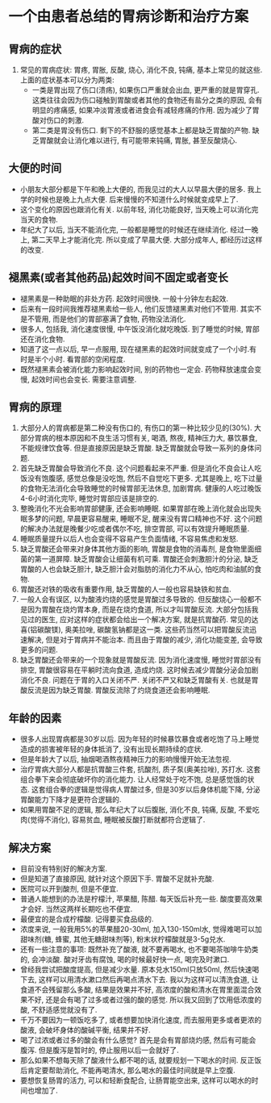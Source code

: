 # 一个由患者总结的胃病诊断和治疗方案

## 胃病的症状

1. 常见的胃病症状: 胃疼, 胃胀, 反酸, 烧心, 消化不良, 钝痛, 基本上常见的就这些.上面的症状基本可以分为两类:
   - 一类是胃出现了伤口(溃疡), 如果伤口严重就会出血, 更严重的就是胃穿孔. 这类往往会因为伤口碰触到胃酸或者其他的食物还有盐分之类的原因, 会有明显的疼痛感, 如果冲淡胃液或者进食会有减轻疼痛的作用. 因为减少了胃酸对伤口的刺激.
   - 第二类是胃没有伤口. 剩下的不舒服的感觉基本上都是缺乏胃酸的产物. 缺乏胃酸就会让消化难以进行, 有可能带来钝痛, 胃胀, 甚至反酸烧心.
## 大便的时间
- 小朋友大部分都是下午和晚上大便的, 而我见过的大人以早晨大便的居多. 我上学的时候也是晚上九点大便. 后来慢慢的不知道什么时候就变成早上了.
- 这个变化的原因也跟消化有关. 以前年轻, 消化功能良好, 当天晚上可以消化完当天的食物.
- 年纪大了以后, 当天不能消化完, 一般都是睡觉的时候还在继续消化. 经过一晚上, 第二天早上才能消化完. 所以变成了早晨大便. 大部分成年人, 都经历过这样的改变.
## 褪黑素(或者其他药品)起效时间不固定或者变长
- 褪黑素是一种助眠的非处方药. 起效时间很快. 一般十分钟左右起效.
- 后来有一段时间我推荐褪黑素给一些人, 他们反馈褪黑素对他们不管用. 其实不是不管用, 而是他们的胃部塞满了食物, 药物没法消化.
- 很多人, 包括我, 消化速度很慢, 中午饭没消化就吃晚饭. 到了睡觉的时候, 胃部还在消化食物.
- 知道了这一点以后, 早一点服用, 现在褪黑素的起效时间就变成了一个小时.有时是半个小时. 看胃部的空闲程度.
- 既然褪黑素会被消化能力影响起效时间, 别的药物也一定会. 药物释放速度会变慢, 起效时间也会变长. 需要注意调整.

## 胃病的原理

1. 大部分人的胃病都是第二种没有伤口的, 有伤口的第一种比较少见的(30%). 大部分胃病的根本原因和不良生活习惯有关, 喝酒, 熬夜, 精神压力大, 暴饮暴食, 不能规律饮食等. 但是直接原因是缺乏胃酸. 缺乏胃酸就会导致一系列的身体问题.
2. 首先缺乏胃酸会导致消化不良. 这个问题看起来不严重. 但是消化不良会让人吃饭没有饱腹感, 感觉总像是没吃饱, 然后不自觉吃下更多. 尤其是晚上, 吃下过量的食物无法消化会导致睡觉的时候胃部无法休息, 加剧胃病. 健康的人吃过晚饭4-6小时消化完毕, 睡觉时胃部应该是排空的.
3. 整晚消化不光会影响胃部健康, 还会影响睡眠. 如果胃部在晚上消化就会出现失眠多梦的问题, 早晨更容易醒来, 睡眠不足, 醒来没有胃口精神也不好. 这个问题的解决办法就是晚餐少吃或者偶尔不吃, 排空胃部, 可以有效提升睡眠质量.
4. 睡眠质量提升以后人也会变得不容易产生负面情绪, 不容易焦虑和发怒.
5. 缺乏胃酸还会带来对身体其他方面的影响,  胃酸是食物的消毒剂, 是食物里面细菌的第一道屏障. 缺乏胃酸会让细菌有机可乘. 胃酸还会刺激胆汁的分泌, 缺乏胃酸的人也会缺乏胆汁, 缺乏胆汁会对脂肪的消化力不从心, 怕吃肉和油腻的食物. 
6. 胃酸还对铁的吸收有重要作用, 缺乏胃酸的人一般也容易缺铁和贫血.
7. 一般人会有误区, 以为酸液灼烧的感觉是胃酸过多导致的. 但反酸烧心一般都不是因为胃酸在烧灼胃本身, 而是在烧灼食道, 所以才叫胃酸反流. 大部分包括我见过的医生, 应对这样的症状都会给出一个解决方案, 就是抗胃酸药. 常见的达喜(铝碳酸镁), 奥美拉唑, 碳酸氢钠都是这一类. 这些药当然可以把胃酸反流迅速解决, 但是对于胃病并不能治本. 而且由于胃酸的减少, 消化功能变差, 会导致更多的问题.
8. 缺乏胃酸还会带来的一个现象就是胃酸反流. 因为消化速度慢, 睡觉时胃部没有排空, 胃酸很容易在平躺时流向食道, 造成灼烧. 这时候去减少胃酸分泌会加剧消化不良. 问题在于胃的入口关闭不严. 关闭不严又和缺乏胃酸有关. 也就是胃酸反流是因为缺乏胃酸. 胃酸反流除了灼烧食道还会影响睡眠.

## 年龄的因素

- 很多人出现胃病都是30岁以后. 因为年轻的时候暴饮暴食或者吃饱了马上睡觉造成的损害被年轻的身体抵消了, 没有出现长期持续的症状.
- 但是年龄大了以后, 抽烟喝酒熬夜精神压力的影响慢慢开始无法忽视.
- 治疗胃病大部分人都是抗胃酸三件套, 抗酸剂, 质子泵(奥美拉唑), 苏打水. 这套组合拳下来会彻底破坏你的消化能力. 让人经常处于吃不饱, 总是感觉饿的状态. 这套组合拳的逻辑是觉得病人胃酸过多, 但是30岁以后身体机能下降, 分泌胃酸能力下降才是更符合逻辑的.
- 如果用胃酸不足的逻辑, 那么年纪大了以后腹胀, 消化不良, 钝痛, 反酸, 不爱吃肉(觉得不消化), 容易贫血, 睡眠被反酸打断就都符合逻辑了.

## 解决方案

- 目前没有特别好的解决方案.
- 但是知道了直接原因, 就针对这个原因下手. 胃酸不足就补充酸. 
- 医院可以开到酸剂, 但是不便宜.
- 普通人能想到的办法是柠檬汁, 苹果醋, 陈醋. 每天饭后补充一些. 酸度要高效果才会好. 当然这两样长期吃也不便宜.
- 最便宜的是合成柠檬酸. 记得要买食品级的. 
- 浓度来说, 一般我用5%的苹果醋20-30ml, 加入130-150ml水, 觉得难喝可以加甜味剂(糖, 蜂蜜, 其他无糖甜味剂等), 粉末状柠檬酸就是3-5g兑水.
- 还有一些注意的事项: 既然补充了酸液, 就不要再喝水, 也不要喝茶咖啡牛奶类的, 会冲淡酸. 酸对牙齿有腐蚀, 喝的时候最好快一点, 喝完及时漱口.
- 曾经我尝试把酸度提高, 但是减少水量. 原本兑水150ml只放50ml, 然后快速喝下去, 这样可以用清水漱口然后再喝点清水下去. 我以为这样可以清洗食道, 让食道不会残留那么多酸, 结果是效果并不好, 高浓度的酸和清水在胃里面混合效果不好, 还是会有喝了过多或者过强的酸的感觉. 所以我又回到了饮用低浓度的酸, 不舒适感觉就没有了.
- 千万不要因为一顿饭吃多了, 或者想要加快消化速度, 而去服用更多或者更浓的酸液, 会破坏身体的酸碱平衡, 结果并不好.
- 喝了过浓或者过多的酸会有什么感觉? 首先是会有胃部烧灼感, 然后有可能会腹泻. 但是腹泻是暂时的, 停止服用以后一会就好了.
- 那么如果不想每天除了酸液什么都不喝的话, 就要规划一下喝水的时间. 反正饭后肯定要帮助消化, 不能再喝清水, 那么喝水的最佳时间就是早上空腹.
- 要想恢复肠胃的活力, 可以和轻断食配合, 让肠胃能空出来, 这样可以喝水的时间也增加了.
